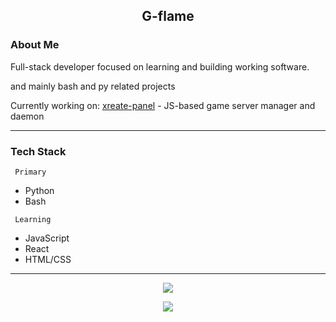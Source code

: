 <h2 align="center">G-flame</h2>

### About Me

Full-stack developer focused on learning and building working software.

and mainly bash and py related projects

Currently working on:
 [xreate-panel](https://github.com/Xreatlabs) - JS-based game server manager and daemon

---
### Tech Stack

```
 Primary
```
- Python
- Bash

```
 Learning
```
- JavaScript
- React
- HTML/CSS
---

<div align="center">

![](https://github-profile-trophy.vercel.app/?username=G-flame&theme=darkhub&no-frame=false&no-bg=true&margin-w=4)

![](https://komarev.com/ghpvc/?username=G-flame&color=blue)
</div>

